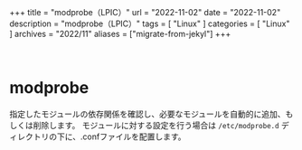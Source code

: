 +++
title = "modprobe（LPIC）"
url = "2022-11-02"
date = "2022-11-02"
description = "modprobe（LPIC）"
tags = [
  "Linux"
]
categories = [
  "Linux"
]
archives = "2022/11"
aliases = ["migrate-from-jekyl"]
+++

<br>

# modprobe

指定したモジュールの依存関係を確認し、必要なモジュールを自動的に追加、もしくは削除します。
モジュールに対する設定を行う場合は `/etc/modprobe.d` ディレクトリの下に、.confファイルを配置します。
